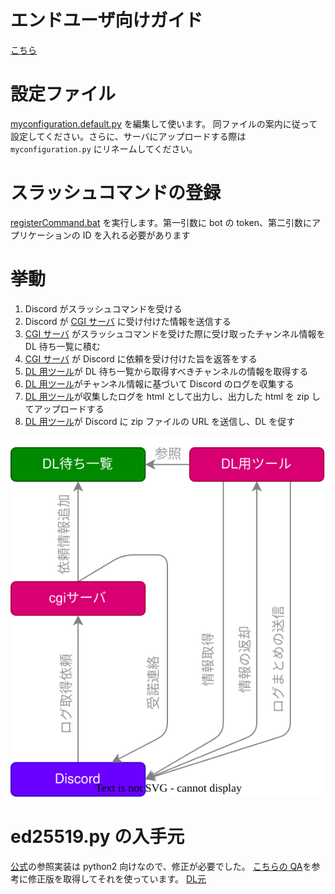 # エンドユーザ向けガイド

[こちら](./end_user_guide.md)

# 設定ファイル

[myconfiguration.default.py](./myconfiguration.default.py) を編集して使います。
同ファイルの案内に従って設定してください。さらに、サーバにアップロードする際は `myconfiguration.py` にリネームしてください。

# スラッシュコマンドの登録

[registerCommand.bat](./registerCommand.bat) を実行します。第一引数に bot の token、第二引数にアプリケーションの ID を入れる必要があります

# 挙動
1. Discord がスラッシュコマンドを受ける
1. Discord が [CGI サーバ](./index.cgi) に受け付けた情報を送信する
1. [CGI サーバ](./index.cgi) がスラッシュコマンドを受けた際に受け取ったチャンネル情報を DL 待ち一覧に積む
1. [CGI サーバ](./index.cgi) が Discord に依頼を受け付けた旨を返答をする
1. [DL 用ツール](./logPick.cgi)が DL 待ち一覧から取得すべきチャンネルの情報を取得する
1. [DL 用ツール](./logPick.cgi)がチャンネル情報に基づいて Discord のログを収集する
1. [DL 用ツール](./logPick.cgi)が収集したログを html として出力し、出力した html を zip してアップロードする
1. [DL 用ツール](./logPick.cgi)が Discord に zip ファイルの URL を送信し、DL を促す

![各ツールの関係](./img/relation.drawio.svg)

# ed25519.py の入手元

[公式](https://ed25519.cr.yp.to/software.html)の参照実装は python2 向けなので、修正が必要でした。
[こちらの QA](https://monero.stackexchange.com/questions/9820/recursionerror-in-ed25519-py)を参考に修正版を取得してそれを使っています。
[DL元](https://github.com/bigreddmachine/MoneroPy/blob/98e7feb20bf8595e6a0d0dda06c73517f5bb3ad4/moneropy/crypto/ed25519.py)
